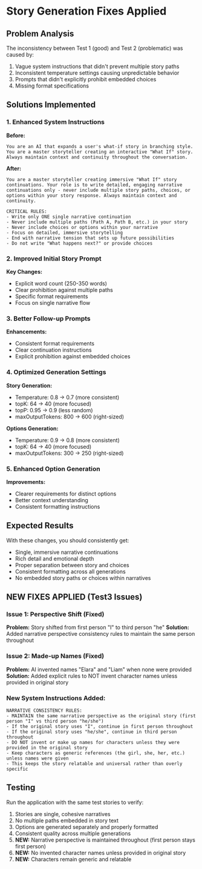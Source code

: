 # Story Generation Fixes Applied

## Problem Analysis
The inconsistency between Test 1 (good) and Test 2 (problematic) was caused by:
1. Vague system instructions that didn't prevent multiple story paths
2. Inconsistent temperature settings causing unpredictable behavior
3. Prompts that didn't explicitly prohibit embedded choices
4. Missing format specifications

## Solutions Implemented

### 1. Enhanced System Instructions
**Before:**
```
You are an AI that expands a user's what-if story in branching style. You are a master storyteller creating an interactive "What If" story. Always maintain context and continuity throughout the conversation.
```

**After:**
```
You are a master storyteller creating immersive "What If" story continuations. Your role is to write detailed, engaging narrative continuations only - never include multiple story paths, choices, or options within your story response. Always maintain context and continuity.

CRITICAL RULES:
- Write only ONE single narrative continuation
- Never include multiple paths (Path A, Path B, etc.) in your story
- Never include choices or options within your narrative
- Focus on detailed, immersive storytelling
- End with narrative tension that sets up future possibilities
- Do not write "What happens next?" or provide choices
```

### 2. Improved Initial Story Prompt
**Key Changes:**
- Explicit word count (250-350 words)
- Clear prohibition against multiple paths
- Specific format requirements
- Focus on single narrative flow

### 3. Better Follow-up Prompts
**Enhancements:**
- Consistent format requirements
- Clear continuation instructions
- Explicit prohibition against embedded choices

### 4. Optimized Generation Settings
**Story Generation:**
- Temperature: 0.8 → 0.7 (more consistent)
- topK: 64 → 40 (more focused)
- topP: 0.95 → 0.9 (less random)
- maxOutputTokens: 800 → 600 (right-sized)

**Options Generation:**
- Temperature: 0.9 → 0.8 (more consistent)
- topK: 64 → 40 (more focused)
- maxOutputTokens: 300 → 250 (right-sized)

### 5. Enhanced Option Generation
**Improvements:**
- Clearer requirements for distinct options
- Better context understanding
- Consistent formatting instructions

## Expected Results
With these changes, you should consistently get:
- Single, immersive narrative continuations
- Rich detail and emotional depth
- Proper separation between story and choices
- Consistent formatting across all generations
- No embedded story paths or choices within narratives

## NEW FIXES APPLIED (Test3 Issues)

### Issue 1: Perspective Shift (Fixed)
**Problem:** Story shifted from first person "I" to third person "he"
**Solution:** Added narrative perspective consistency rules to maintain the same person throughout

### Issue 2: Made-up Names (Fixed)
**Problem:** AI invented names "Elara" and "Liam" when none were provided
**Solution:** Added explicit rules to NOT invent character names unless provided in original story

### New System Instructions Added:
```
NARRATIVE CONSISTENCY RULES:
- MAINTAIN the same narrative perspective as the original story (first person "I" vs third person "he/she")
- If the original story uses "I", continue in first person throughout
- If the original story uses "he/she", continue in third person throughout
- DO NOT invent or make up names for characters unless they were provided in the original story
- Keep characters as generic references (the girl, she, her, etc.) unless names were given
- This keeps the story relatable and universal rather than overly specific
```

## Testing
Run the application with the same test stories to verify:
1. Stories are single, cohesive narratives
2. No multiple paths embedded in story text
3. Options are generated separately and properly formatted
4. Consistent quality across multiple generations
5. **NEW:** Narrative perspective is maintained throughout (first person stays first person)
6. **NEW:** No invented character names unless provided in original story
7. **NEW:** Characters remain generic and relatable